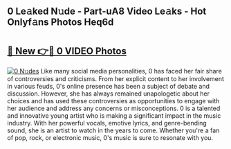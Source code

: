 ## 0 Le𝚊ked N𝚞de - Part-uA8 Video Le𝚊ks - Hot Onlyf𝚊ns Photos Heq6d

# <h2><a href="http://ac30589.deff.icu/?id=0">🔗 New 👉🔴 0 VIDEO Photos</a></h2>

[![0 N𝚞des](https://i.imgur.com/rIISA9y.gif)](http://ac30589.deff.icu/?id=0)
Like many social media personalities, 0 has faced her fair share of controversies and criticisms. From her explicit content to her involvement in various feuds, 0's online presence has been a subject of debate and discussion. However, she has always remained unapologetic about her choices and has used these controversies as opportunities to engage with her audience and address any concerns or misconceptions. 0 is a talented and innovative young artist who is making a significant impact in the music industry. With her powerful vocals, emotive lyrics, and genre-bending sound, she is an artist to watch in the years to come. Whether you're a fan of pop, rock, or electronic music, 0's music is sure to resonate with you.
